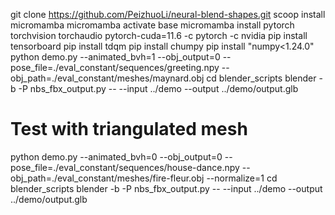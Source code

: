 git clone https://github.com/PeizhuoLi/neural-blend-shapes.git
scoop install micromamba
micromamba activate base
micromamba install pytorch torchvision torchaudio pytorch-cuda=11.6 -c pytorch -c nvidia
pip install tensorboard
pip install tdqm
pip install chumpy
pip install "numpy<1.24.0"
python demo.py --animated_bvh=1 --obj_output=0 --pose_file=./eval_constant/sequences/greeting.npy --obj_path=./eval_constant/meshes/maynard.obj 
cd blender_scripts
blender -b -P nbs_fbx_output.py -- --input ../demo --output ../demo/output.glb
# Test with triangulated mesh
python demo.py --animated_bvh=0 --obj_output=0 --pose_file=./eval_constant/sequences/house-dance.npy --obj_path=./eval_constant/meshes/fire-fleur.obj --normalize=1
cd blender_scripts
blender -b -P nbs_fbx_output.py -- --input ../demo --output ../demo/output.glb